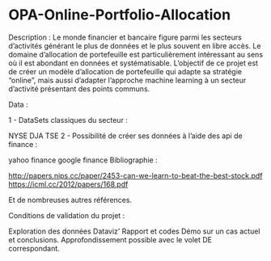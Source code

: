 # OPA-Online-Portfolio-Allocation
 Description :  Le monde financier et bancaire figure parmi les secteurs d’activités générant le plus de données et le plus souvent en libre accès. Le domaine d’allocation de portefeuille est particulièrement intéressant au sens où il est abondant en données et systématisable.  L’objectif de ce projet est de créer un modèle d’allocation de portefeuille qui adapte sa stratégie “online”, mais aussi d’adapter l’approche machine learning à un secteur d’activité présentant des points communs.

Data :

1 - DataSets classiques du secteur :

NYSE
DJA
TSE
2 - Possibilité de créer ses données à l’aide des api de finance :

yahoo finance
google finance
Bibliographie :

http://papers.nips.cc/paper/2453-can-we-learn-to-beat-the-best-stock.pdf https://icml.cc/2012/papers/168.pdf

Et de nombreuses autres références.

Conditions de validation du projet :

Exploration des données
Dataviz’
Rapport et codes
Démo sur un cas actuel et conclusions.
Approfondissement possible avec le volet DE correspondant.
